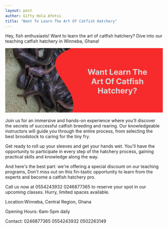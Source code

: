 ```yaml
---
layout: post
author: Gifty Hola Afetsi
title: "Want To Learn The Art Of Catfish Hatchery"
---
```


Hey, fish enthusiasts! Want to learn the art of catfish hatchery? Dive into our teaching catfish hatchery in Winneba, Ghana!

<img class="my-2 img-fluid" src="/assets/img/learnimg.jpg"/>


Join us for an immersive and hands-on experience where you'll discover the secrets of successful catfish breeding and rearing. Our knowledgeable instructors will guide you through the entire process, from selecting the best broodstock to caring for the tiny fry.


Get ready to roll up your sleeves and get your hands wet. You'll have the opportunity to participate in every step of the hatchery process, gaining practical skills and knowledge along the way.


And here's the best part: we're offering a special discount on our teaching programs, Don't miss out on this fin-tastic opportunity to learn from the experts and become a catfish hatchery pro.


Call us now at <span>0554243932</span> 0246877365  to reserve your spot in our upcoming classes. Hurry, limited spaces available.


<span> Location:Winneba, Central Region, Ghana </span>

<span> Opening Hours: 6am-5pm daily </span>

<span> Contact: 0246877365 0554243932 0502263149 </span>